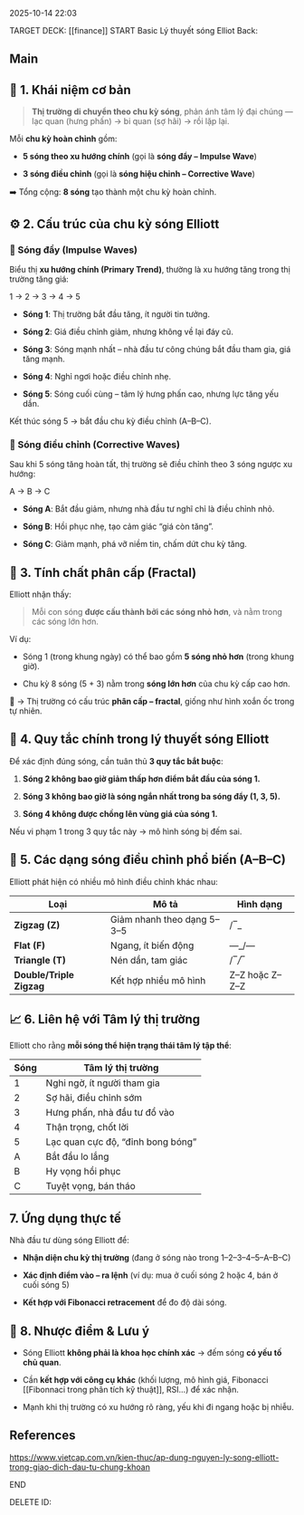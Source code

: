 2025-10-14 22:03

TARGET DECK: [[finance]]
START
Basic
Lý thuyết sóng Elliot
Back:
## Main

## 🌊 1. Khái niệm cơ bản

> **Thị trường di chuyển theo chu kỳ sóng**, phản ánh tâm lý đại chúng — lạc quan (hưng phấn) → bi quan (sợ hãi) → rồi lặp lại.

Mỗi **chu kỳ hoàn chỉnh** gồm:

- **5 sóng theo xu hướng chính** (gọi là **sóng đẩy – Impulse Wave**)
    
- **3 sóng điều chỉnh** (gọi là **sóng hiệu chỉnh – Corrective Wave**)
    

➡️ Tổng cộng: **8 sóng** tạo thành một chu kỳ hoàn chỉnh.

## ⚙️ 2. Cấu trúc của chu kỳ sóng Elliott

### 🔹 Sóng đẩy (Impulse Waves)

Biểu thị **xu hướng chính (Primary Trend)**, thường là xu hướng tăng trong thị trường tăng giá:

1 → 2 → 3 → 4 → 5

- **Sóng 1**: Thị trường bắt đầu tăng, ít người tin tưởng.
    
- **Sóng 2**: Giá điều chỉnh giảm, nhưng không về lại đáy cũ.
    
- **Sóng 3**: Sóng mạnh nhất – nhà đầu tư công chúng bắt đầu tham gia, giá tăng mạnh.
    
- **Sóng 4**: Nghỉ ngơi hoặc điều chỉnh nhẹ.
    
- **Sóng 5**: Sóng cuối cùng – tâm lý hưng phấn cao, nhưng lực tăng yếu dần.
    

Kết thúc sóng 5 → bắt đầu chu kỳ điều chỉnh (A–B–C).

### 🔸 Sóng điều chỉnh (Corrective Waves)

Sau khi 5 sóng tăng hoàn tất, thị trường sẽ điều chỉnh theo 3 sóng ngược xu hướng:

A → B → C

- **Sóng A**: Bắt đầu giảm, nhưng nhà đầu tư nghĩ chỉ là điều chỉnh nhỏ.
    
- **Sóng B**: Hồi phục nhẹ, tạo cảm giác “giá còn tăng”.
    
- **Sóng C**: Giảm mạnh, phá vỡ niềm tin, chấm dứt chu kỳ tăng.

## 🧩 3. Tính chất phân cấp (Fractal)

Elliott nhận thấy:

> Mỗi con sóng **được cấu thành bởi các sóng nhỏ hơn**, và nằm trong các sóng lớn hơn.

Ví dụ:

- Sóng 1 (trong khung ngày) có thể bao gồm **5 sóng nhỏ hơn** (trong khung giờ).
    
- Chu kỳ 8 sóng (5 + 3) nằm trong **sóng lớn hơn** của chu kỳ cấp cao hơn.
    

🧠 → Thị trường có cấu trúc **phân cấp – fractal**, giống như hình xoắn ốc trong tự nhiên.

## 🧮 4. Quy tắc chính trong lý thuyết sóng Elliott

Để xác định đúng sóng, cần tuân thủ **3 quy tắc bắt buộc**:

1. **Sóng 2 không bao giờ giảm thấp hơn điểm bắt đầu của sóng 1.**
    
2. **Sóng 3 không bao giờ là sóng ngắn nhất trong ba sóng đẩy (1, 3, 5).**
    
3. **Sóng 4 không được chồng lên vùng giá của sóng 1.**
    

Nếu vi phạm 1 trong 3 quy tắc này → mô hình sóng bị đếm sai.

## 📏 5. Các dạng sóng điều chỉnh phổ biến (A–B–C)

Elliott phát hiện có nhiều mô hình điều chỉnh khác nhau:

|Loại|Mô tả|Hình dạng|
|---|---|---|
|**Zigzag (Z)**|Giảm nhanh theo dạng 5–3–5|/‾_|
|**Flat (F)**|Ngang, ít biến động|―_/―|
|**Triangle (T)**|Nén dần, tam giác|/‾_/‾_|
|**Double/Triple Zigzag**|Kết hợp nhiều mô hình|Z–Z hoặc Z–Z–Z|

## 📈 6. Liên hệ với Tâm lý thị trường

Elliott cho rằng **mỗi sóng thể hiện trạng thái tâm lý tập thể**:

|Sóng|Tâm lý thị trường|
|---|---|
|1|Nghi ngờ, ít người tham gia|
|2|Sợ hãi, điều chỉnh sớm|
|3|Hưng phấn, nhà đầu tư đổ vào|
|4|Thận trọng, chốt lời|
|5|Lạc quan cực độ, “đỉnh bong bóng”|
|A|Bắt đầu lo lắng|
|B|Hy vọng hồi phục|
|C|Tuyệt vọng, bán tháo|

## 7. Ứng dụng thực tế

Nhà đầu tư dùng sóng Elliott để:

- **Nhận diện chu kỳ thị trường** (đang ở sóng nào trong 1–2–3–4–5–A–B–C)
    
- **Xác định điểm vào – ra lệnh** (ví dụ: mua ở cuối sóng 2 hoặc 4, bán ở cuối sóng 5)
    
- **Kết hợp với Fibonacci retracement** để đo độ dài sóng.

## 🔮 8. Nhược điểm & Lưu ý

- Sóng Elliott **không phải là khoa học chính xác** → đếm sóng **có yếu tố chủ quan**.
    
- Cần **kết hợp với công cụ khác** (khối lượng, mô hình giá, Fibonacci [[Fibonnaci trong phân tích kỹ thuật]], RSI...) để xác nhận.
    
- Mạnh khi thị trường có xu hướng rõ ràng, yếu khi đi ngang hoặc bị nhiễu.

## References
https://www.vietcap.com.vn/kien-thuc/ap-dung-nguyen-ly-song-elliott-trong-giao-dich-dau-tu-chung-khoan

END

DELETE
ID: 
